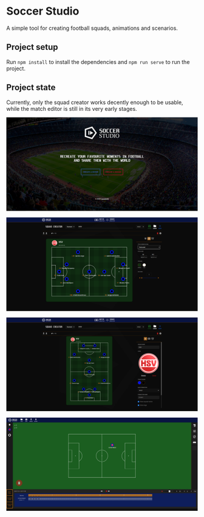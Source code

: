 # Soccer Studio
A simple tool for creating football squads, animations and scenarios.

## Project setup
Run `npm install` to install the dependencies and `npm run serve` to run the project.

## Project state
Currently, only the squad creator works decently enough to be usable, while the match editor is still in its very early stages.

![Screenshot 0](docs/screenshot0.PNG)

![Screenshot 1](docs/screenshot1.PNG)

![Screenshot 2](docs/screenshot2.PNG)

![Screenshot 3](docs/screenshot3.PNG)